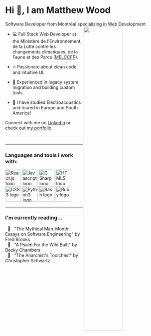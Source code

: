 # Hi 👋, I am Matthew Wood

Software Developer from Montréal specializing in Web Development
<img align="right" width="50%" src="https://media4.giphy.com/media/qgQUggAC3Pfv687qPC/giphy.gif?cid=ecf05e47jng7y46q5cf5s82mclj38rr5syvkk9kiy179d2tx&rid=giphy.gif&ct=g">

- 💻 Full Stack Web Developer at the Ministère de l'Environnement, de la Lutte contre les changements climatiques, de la Faune et des Parcs (<a href="https://www.environnement.gouv.qc.ca/">MELCCFP</a>).

- 🔥 Passionate about clean code and intuitive UI.
  
- 📖 Experienced in legacy system migration and building custom tools.

- 🎹 I have studied Electroacoustics and toured in Europe and South America!

Connect with me on [LinkedIn](https://www.linkedin.com/in/wmattwood/) or check out my [portfolio](https://portfolio-site-pi-three.vercel.app/).

<br>

---

### Languages and tools I work with:
<p align="left">

  <a href="https://react.dev/reference/react" target="_blank" rel="noreferrer">
  <img width="50px" src="https://cdn.jsdelivr.net/gh/devicons/devicon/icons/react/react-original-wordmark.svg" alt="React.js logo"/></a>

  <a href="https://developer.mozilla.org/en-US/docs/Web/JavaScript" target="_blank" rel="noreferrer">
  <img width="50px" src="https://cdn.jsdelivr.net/gh/devicons/devicon/icons/javascript/javascript-original.svg" alt="Javascript logo"/></a>

  <a href="https://en.wikipedia.org/wiki/Bash_(Unix_shell)" target="_blank" rel="noreferrer">
  <img width="50px" src="https://cdn.jsdelivr.net/gh/devicons/devicon@latest/icons/csharp/csharp-original.svg" alt="C Sharp logo"/></a>

  <a href="https://developer.mozilla.org/en-US/docs/Web/HTML" target="_blank" rel="noreferrer">
  <img width="50px" src="https://cdn.jsdelivr.net/gh/devicons/devicon/icons/html5/html5-plain-wordmark.svg" alt="HTML5 logo"/></a>
  
  <a href="https://developer.mozilla.org/en-US/docs/Web/CSS" target="_blank" rel="noreferrer">
  <img width="50px" src="https://cdn.jsdelivr.net/gh/devicons/devicon/icons/css3/css3-plain-wordmark.svg" alt="CSS3 logo"/></a>  

  <a href="https://docs.python.org/3/library/index.html" target="_blank" rel="noreferrer">
  <img width="50px" src="https://cdn.jsdelivr.net/gh/devicons/devicon/icons/python/python-original.svg" alt="Python3 logo"/></a>

  <a href="https://en.wikipedia.org/wiki/Bash_(Unix_shell)" target="_blank" rel="noreferrer">
  <img width="50px" src="https://cdn.jsdelivr.net/gh/devicons/devicon@latest/icons/bash/bash-original.svg" alt="Bash logo"/></a>

  <a href="https://ruby-doc.org/core-3.0.1/" target="_blank" rel="noreferrer">
  <img width="50px" src="https://cdn.jsdelivr.net/gh/devicons/devicon/icons/ruby/ruby-original.svg" alt="Ruby logo"/></a>
  
  <!--- <a href="https://git-scm.com/" target="_blank" rel="noreferrer">
  <img width="50px" src="https://cdn.jsdelivr.net/gh/devicons/devicon@latest/icons/git/git-original.svg" alt="Git logo" /></a> --->
  
  <!--- <a href="https://www.mongodb.com/" target="_blank" rel="noreferrer">
  <img width="50px" src="https://cdn.jsdelivr.net/gh/devicons/devicon/icons/mongodb/mongodb-original-wordmark.svg" alt="Mongodb logo" /></a> --->
  
  <!--- <a href="https://expressjs.com/en/4x/api.html" target="_blank" rel="noreferrer">
  <img width="50px" src="https://cdn.jsdelivr.net/gh/devicons/devicon/icons/express/express-original-wordmark.svg" alt="Express.js logo"/></a> --->
  
  <!--- <a href="https://nodejs.org/dist/latest-v18.x/docs/api/http.html" target="_blank" rel="noreferrer">
  <img width="50px" src="https://cdn.jsdelivr.net/gh/devicons/devicon/icons/nodejs/nodejs-original.svg" alt="Node.js logo"/></a> --->

</p>

---

### I'm currently reading...
<!---&nbsp; 📖 &nbsp; "The Pragmatic Programmmer, 20th Anniversary Edition" by Andrew Hunt and David Thomas--->
&nbsp; 📘 &nbsp; "The Mythical Man-Month: Essays on Software Engineering" by Fred Brooks  
&nbsp; 📕 &nbsp; "A Psalm For the Wild Built" by Becky Chambers  
&nbsp; 📗 &nbsp; "The Anarchist's Toolchest" by Christopher Schwartz  
<!---&nbsp; 📖 &nbsp; "The Devops Handbook" by Patrick Debois, Gene Kim, Jez Humble, John Willis--->
